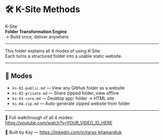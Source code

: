 # 🛠 K-Site Methods

K-Site  
**Folder Transformation Engine**  
→ Build once, deliver anywhere

---

This folder explains all 4 modes of using K-Site:  
Each turns a structured folder into a usable static website.

---

## 🧭 Modes

- `ks-01-public.md` — View any GitHub folder as a website  
- `ks-02-private.md` — Share zipped folder, view offline  
- `ks-03-core.md` — Desktop app: folder → HTML site  
- `ks-04-zip.md` — Auto-generate zipped website from folder

---

🎥 Full walkthrough of all 4 modes:  
https://youtube.com/watch?v=YOUR_VIDEO_ID_HERE

📎 Built by Kay — https://linkedin.com/in/taras-khamardiuk
